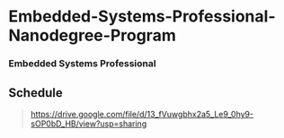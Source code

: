 # Embedded-Systems-Professional-Nanodegree-Program
### Embedded Systems Professional

## Schedule
 > https://drive.google.com/file/d/13_fVuwgbhx2a5_Le9_0hy9-sOP0bD_HB/view?usp=sharing

